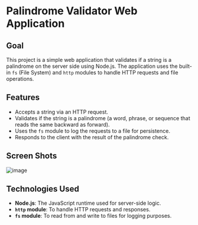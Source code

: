 # Palindrome Validator Web Application

## Goal

This project is a simple web application that validates if a string is a palindrome on the server side using Node.js. The application uses the built-in `fs` (File System) and `http` modules to handle HTTP requests and file operations.

## Features

- Accepts a string via an HTTP request.
- Validates if the string is a palindrome (a word, phrase, or sequence that reads the same backward as forward).
- Uses the `fs` module to log the requests to a file for persistence.
- Responds to the client with the result of the palindrome check.

## Screen Shots
![image](https://github.com/user-attachments/assets/bf366f0c-565f-4578-8b54-06fa7e8d6bed)


## Technologies Used

- **Node.js**: The JavaScript runtime used for server-side logic.
- **`http` module**: To handle HTTP requests and responses.
- **`fs` module**: To read from and write to files for logging purposes.



